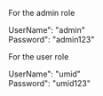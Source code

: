 For the admin role

UserName": "admin" <br>
Password": "admin123"

For the user role

UserName": "umid" <br>
Password": "umid123"
